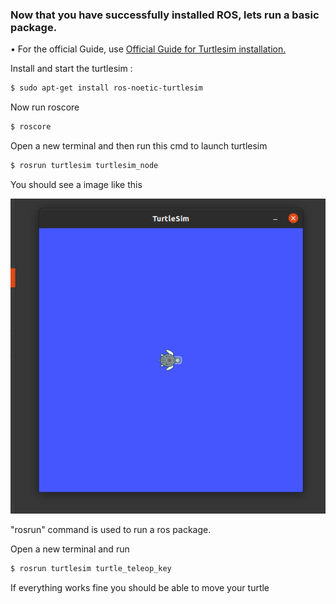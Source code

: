 ### Now that you have successfully installed ROS, lets run a basic package.

• For the official Guide, use [Official Guide for Turtlesim installation.](http://wiki.ros.org/turtlesim)

Install and start the turtlesim : 
```bash 
$ sudo apt-get install ros-noetic-turtlesim
```

Now run roscore 
```bash 
$ roscore
```

Open a new terminal and then run this cmd to launch turtlesim 
```bash 
$ rosrun turtlesim turtlesim_node
```
You should see a image like this

![Turtlesim](IMGS/img1.png)

"rosrun" command is used to run a ros package.

Open a new terminal and run
```bash 
$ rosrun turtlesim turtle_teleop_key
```

If everything works fine you should be able to move your turtle

